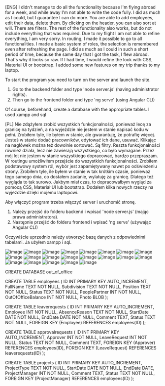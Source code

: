 [ENG]
I didn't manage to do all the functionality because I'm flying abroad for a week, and while away I'm not able to write the code fully. I did as much as I could, but I guarantee I can do more. You are able to add employees, edit their data, delete them. By clicking on the header, you can also sort at will. There are filters. The rest of the functionality also works, but do not include everything that was required. Due to my flight I am not able to refine everything, I am very sorry. In routing, I made it possible to go to all functionalities. I made a basic system of roles, the selection is remembered even after refreshing the page. I did as much as I could in such a short period of time, because the same day that I got the task, I flew abroad. That's why it looks so raw. If I had time, I would refine the look with CSS, Material UI or bootstrap. I added some new features on my trip thanks to my laptop.

To start the program you need to turn on the server and launch the site. 
1. Go to the backend folder and type 'node server.js' (having administrator rights).
2. Then go to the frontend folder and type 'ng serve' (using Angular CLI)

Of course, beforehand, create a database with the appropriate tables. I used xampp and sql

[PL]
Nie zdążyłem zrobić wszystkich funkcjonalności, ponieważ lecę za granicę na tydzień, a na wyjeździe nie jestem w stanie napisać kodu w pełni. Zrobiłem tyle, ile byłem w stanie, ale gwarantuję, że potrafię więcej. Jesteś w stanie dodać pracowników, edytować ich dane, usuwać. Klikając na nagłówek można też dowolnie sortować. Są filtry. Reszta funkcjonalności również działa, lecz nie zawierają wszystkiego, co było wymagane. Przez mój lot nie jestem w stanie wszystkiego dopracować, bardzo przepraszam. W routingu umożliwiłem przejście do wszystkich funkcjonalności. Zrobiłem podstawowy system ról, wybór jest zapamiętywany nawet po odświeżeniu strony. Zrobiłem tyle, ile byłem w stanie w tak krótkim czasie, ponieważ tego samego dnia, co dostałem zadanie, wylatuję za granicę. Dlatego też wygląda to tak surowo. Jakbym miał czas, to dopracowałbym wygląd za pomocą CSS, Materiał UI lub bootstrap. Dodałem kilka nowych rzeczy na wyjeździe dzięki mojemu laptopowi.

Aby włączyć program trzeba włączyć server i uruchomić stronę. 
1. Należy przejść do folderu backend i wpisać 'node server.js' (mając prawa administratora).
2. Następnie przejść do folderu frontend i wpisać 'ng serve' (używając Angular CLI)

Oczywiście uprzednio należy utworzyć bazę danych z odpowiednimi tabelami. Ja użyłem xampp i sql.

![image](https://github.com/Zanvis/Out-of-Office/assets/161169953/dc0cc81f-b901-46c7-b2c3-9e4137d2d3a8)
![image](https://github.com/Zanvis/Out-of-Office/assets/161169953/f41d5567-6837-4268-b8f3-cb47cd3a1305)
![image](https://github.com/Zanvis/Out-of-Office/assets/161169953/5c5e8f31-de0f-496f-b7ce-1d6bd2dfc2ea)
![image](https://github.com/Zanvis/Out-of-Office/assets/161169953/c0f511c5-ecce-4255-87f5-caf90ebcd985)
![image](https://github.com/Zanvis/Out-of-Office/assets/161169953/190640fe-9baf-43ec-944d-138fb4cbbb03)
![image](https://github.com/Zanvis/Out-of-Office/assets/161169953/39c4ca7b-3348-49e5-9f4f-89c9113c91e4)
![image](https://github.com/Zanvis/Out-of-Office/assets/161169953/cd5416ad-5e74-4881-9a39-1625d7f7be23)
![image](https://github.com/Zanvis/Out-of-Office/assets/161169953/35f60b50-10be-4393-b377-d8ff0ab9ed5b)
![image](https://github.com/Zanvis/Out-of-Office/assets/161169953/148bc4a4-dc91-411c-a5a3-dfeba1aec0fa)
![image](https://github.com/Zanvis/Out-of-Office/assets/161169953/35881d62-2b4d-4211-9b5f-3596b156480b)
![image](https://github.com/Zanvis/Out-of-Office/assets/161169953/526d28b0-e853-4f95-8a8d-a6afeca81ca1)
![image](https://github.com/Zanvis/Out-of-Office/assets/161169953/cf62aa4c-9ec5-4b61-a072-4fb7d48a3063)
![image](https://github.com/Zanvis/Out-of-Office/assets/161169953/c79f4b16-6a18-44ce-b074-95a0dfeaa074)
![image](https://github.com/Zanvis/Out-of-Office/assets/161169953/b7fbb879-b969-4e94-92a6-029acf4adf5b)
![image](https://github.com/Zanvis/Out-of-Office/assets/161169953/0aae8919-74e1-4095-b237-ffebf25b4b8a)
![image](https://github.com/Zanvis/Out-of-Office/assets/161169953/9378872c-41b3-4749-b474-b8a772b61f54)
![image](https://github.com/Zanvis/Out-of-Office/assets/161169953/880e6ebc-dff5-4c78-8d0c-61899ef18df6)
![image](https://github.com/Zanvis/Out-of-Office/assets/161169953/05a71f1d-afe9-4d36-ae72-1f9ec7f7a354)
![image](https://github.com/Zanvis/Out-of-Office/assets/161169953/3829b739-af6a-4740-a8ad-29ebba3b4fd3)
![image](https://github.com/Zanvis/Out-of-Office/assets/161169953/cbb7a9ed-00f2-4b83-bcbd-b46193ec0259)
![image](https://github.com/Zanvis/Out-of-Office/assets/161169953/f6c60e92-0515-4cb6-a54f-0d16a52649ca)

CREATE DATABASE out_of_office

CREATE TABLE employees (
ID INT PRIMARY KEY AUTO_INCREMENT,
FullName TEXT NOT NULL,
Subdivision TEXT NOT NULL,
Position TEXT NOT NULL,
Status TEXT NOT NULL,
PeoplePartner INT NOT NULL,
OutOfOfficeBalance INT NOT NULL,
Photo BLOB
);

CREATE TABLE leaverequests (
ID INT PRIMARY KEY AUTO_INCREMENT,
Employee INT NOT NULL,
AbsenceReason TEXT NOT NULL,
StartDate DATE NOT NULL,
EndDate DATE NOT NULL,
Comment TEXT,
Status TEXT NOT NULL,
FOREIGN KEY (Employee) REFERENCES employees(ID)
);

CREATE TABLE approvalrequests (
ID INT PRIMARY KEY AUTO_INCREMENT,
Approver INT NOT NULL,
LeaveRequest INT NOT NULL,
Status TEXT NOT NULL,
Comment TEXT,
FOREIGN KEY (Approver) REFERENCES employees(ID),
FOREIGN KEY (LeaveRequest) REFERENCES leaverequests(ID)
);


CREATE TABLE projects (
ID INT PRIMARY KEY AUTO_INCREMENT,
ProjectType TEXT NOT NULL,
StartDate DATE NOT NULL,
EndDate DATE,
ProjectManager INT NOT NULL,
Comment TEXT,
Status TEXT NOT NULL,
FOREIGN KEY (ProjectManager) REFERENCES employees(ID)
);
